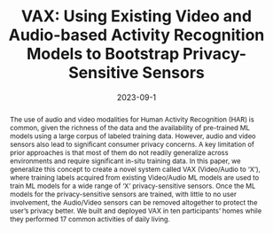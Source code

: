 ---
abstract: "The use of audio and video modalities for Human Activity Recognition (HAR)\
  \ is common, given the richness of the data and the availability of pre-trained\
  \ ML models using a large corpus of labeled training data. However, audio and video\
  \ sensors also lead to significant consumer privacy concerns. A key limitation of\
  \ prior approaches is that most of them do not readily generalize across environments\
  \ and require significant in-situ training data. In this paper, we generalize this\
  \ concept to create a novel system called VAX (Video/Audio to \u2018X\u2019), where\
  \ training labels acquired from existing Video/Audio ML models are used to train\
  \ ML models for a wide range of \u2018X\u2019 privacy-sensitive sensors. Once the\
  \ ML models for the privacy-sensitive sensors are trained, with little to no user\
  \ involvement, the Audio/Video sensors can be removed altogether to protect the\
  \ user\u2019s privacy better. We built and deployed VAX in ten participants\u2019\
  \ homes while they performed 17 common activities of daily living. "
authors:
- Prasoon Patidar
- goel
- Yuvraj Agarwal

bibtex: '@inproceedings{Patidar2023,

  title={VAX: Using Existing Video and Audio-based Activity Recognition Models to
  Bootstrap Privacy-Sensitive Sensors},

  author={Prasoon Patidar, Mayank Goel, Yuvraj Agarwal},

  booktitle={Proceedings of the ACM on Interactive, Mobile, Wearable, and Ubiquitous
  Technologies (IMWUT)},

  year={2023}

  }'
blurb: Using Existing Video and Audio-based Activity Recognition Models to Bootstrap
  Privacy-Sensitive Sensors
category: activity
citation: 'Prasoon Patidar,Mayank Goel,Yuvraj Agarwal. 2023. VAX: Using Existing
  Video and Audio-based Activity Recognition Models to Bootstrap Privacy-Sensitive
  Sensors. Proceedings of the ACM on Interactive, Mobile, Wearable, and Ubiquitous
  Technologies (IMWUT).'
conference: Proceedings of the ACM on Interactive, Mobile, Wearable, and Ubiquitous
  Technologies (IMWUT)
date: 2023-09-1
image: /images/pubs/vax.png
name: VAX
onhomepage: true
pdf: /pdfs/vax.pdf
thumbnail: /images/pubs/vax.png
title: 'VAX: Using Existing Video and Audio-based Activity Recognition Models to Bootstrap
  Privacy-Sensitive Sensors'
year: '2023'
---